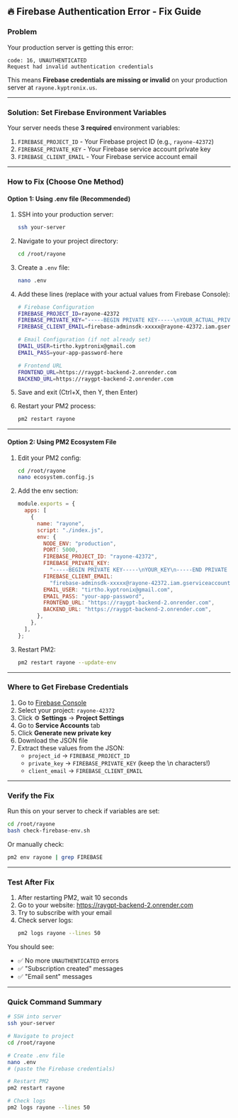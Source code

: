 ## 🔥 Firebase Authentication Error - Fix Guide

### Problem

Your production server is getting this error:

```
code: 16, UNAUTHENTICATED
Request had invalid authentication credentials
```

This means **Firebase credentials are missing or invalid** on your production server at `rayone.kyptronix.us`.

---

### Solution: Set Firebase Environment Variables

Your server needs these **3 required** environment variables:

1. `FIREBASE_PROJECT_ID` - Your Firebase project ID (e.g., `rayone-42372`)
2. `FIREBASE_PRIVATE_KEY` - Your Firebase service account private key
3. `FIREBASE_CLIENT_EMAIL` - Your Firebase service account email

---

### How to Fix (Choose One Method)

#### **Option 1: Using .env file (Recommended)**

1. SSH into your production server:

   ```bash
   ssh your-server
   ```

2. Navigate to your project directory:

   ```bash
   cd /root/rayone
   ```

3. Create a `.env` file:

   ```bash
   nano .env
   ```

4. Add these lines (replace with your actual values from Firebase Console):

   ```bash
   # Firebase Configuration
   FIREBASE_PROJECT_ID=rayone-42372
   FIREBASE_PRIVATE_KEY="-----BEGIN PRIVATE KEY-----\nYOUR_ACTUAL_PRIVATE_KEY_HERE\n-----END PRIVATE KEY-----\n"
   FIREBASE_CLIENT_EMAIL=firebase-adminsdk-xxxxx@rayone-42372.iam.gserviceaccount.com

   # Email Configuration (if not already set)
   EMAIL_USER=tirtho.kyptronix@gmail.com
   EMAIL_PASS=your-app-password-here

   # Frontend URL
   FRONTEND_URL=https://raygpt-backend-2.onrender.com
   BACKEND_URL=https://raygpt-backend-2.onrender.com
   ```

5. Save and exit (Ctrl+X, then Y, then Enter)

6. Restart your PM2 process:
   ```bash
   pm2 restart rayone
   ```

---

#### **Option 2: Using PM2 Ecosystem File**

1. Edit your PM2 config:

   ```bash
   cd /root/rayone
   nano ecosystem.config.js
   ```

2. Add the env section:

   ```javascript
   module.exports = {
     apps: [
       {
         name: "rayone",
         script: "./index.js",
         env: {
           NODE_ENV: "production",
           PORT: 5000,
           FIREBASE_PROJECT_ID: "rayone-42372",
           FIREBASE_PRIVATE_KEY:
             "-----BEGIN PRIVATE KEY-----\nYOUR_KEY\n-----END PRIVATE KEY-----\n",
           FIREBASE_CLIENT_EMAIL:
             "firebase-adminsdk-xxxxx@rayone-42372.iam.gserviceaccount.com",
           EMAIL_USER: "tirtho.kyptronix@gmail.com",
           EMAIL_PASS: "your-app-password",
           FRONTEND_URL: "https://raygpt-backend-2.onrender.com",
           BACKEND_URL: "https://raygpt-backend-2.onrender.com",
         },
       },
     ],
   };
   ```

3. Restart PM2:
   ```bash
   pm2 restart rayone --update-env
   ```

---

### Where to Get Firebase Credentials

1. Go to [Firebase Console](https://console.firebase.google.com/)
2. Select your project: `rayone-42372`
3. Click ⚙️ **Settings** → **Project Settings**
4. Go to **Service Accounts** tab
5. Click **Generate new private key**
6. Download the JSON file
7. Extract these values from the JSON:
   - `project_id` → `FIREBASE_PROJECT_ID`
   - `private_key` → `FIREBASE_PRIVATE_KEY` (keep the \n characters!)
   - `client_email` → `FIREBASE_CLIENT_EMAIL`

---

### Verify the Fix

Run this on your server to check if variables are set:

```bash
cd /root/rayone
bash check-firebase-env.sh
```

Or manually check:

```bash
pm2 env rayone | grep FIREBASE
```

---

### Test After Fix

1. After restarting PM2, wait 10 seconds
2. Go to your website: https://raygpt-backend-2.onrender.com
3. Try to subscribe with your email
4. Check server logs:
   ```bash
   pm2 logs rayone --lines 50
   ```

You should see:

- ✅ No more `UNAUTHENTICATED` errors
- ✅ "Subscription created" messages
- ✅ "Email sent" messages

---

### Quick Command Summary

```bash
# SSH into server
ssh your-server

# Navigate to project
cd /root/rayone

# Create .env file
nano .env
# (paste the Firebase credentials)

# Restart PM2
pm2 restart rayone

# Check logs
pm2 logs rayone --lines 50
```
